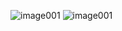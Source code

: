 ![image001](https://github.com/vikas07/vikas07/assets/12742867/413a08f3-5e2e-42d3-9638-60647c2cdaba)
![image001](https://github.com/vikas07/vikas07/assets/12742867/a17f3d9d-218b-434b-a455-bccaa29ccc31)
